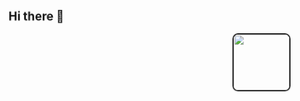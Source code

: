 <h2>Hi there 👋</h2>
<div align="center"><img align="right" width="100px" height="100px" src="https://raw.githubusercontent.com/vivekweb2013/vivekweb2013/main/developer.gif" border="2px solid black" style="border-radius:10px">
</div>

